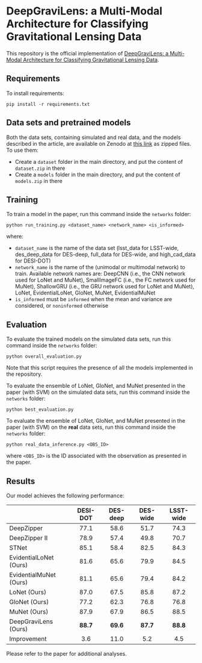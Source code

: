 # DeepGraviLens: a Multi-Modal Architecture for Classifying Gravitational Lensing Data

This repository is the official implementation of [DeepGraviLens: a Multi-Modal Architecture for Classifying Gravitational Lensing Data](https://arxiv.org/abs/2205.00701). 

## Requirements

To install requirements:

```setup
pip install -r requirements.txt
```

## Data sets and pretrained models
Both the data sets, containing simulated and real data, and the models described in the article, are available on Zenodo at [this link](https://zenodo.org/record/7854753) as zipped files. To use them:
* Create a ```dataset``` folder in the main directory, and put the content of ```dataset.zip``` in there
* Create a ```models``` folder in the main directory, and put the content of ```models.zip``` in there


## Training

To train a model in the paper, run this command inside the ```networks``` folder:

```train
python run_training.py <dataset_name> <network_name> <is_informed>
```

where:
* ```dataset_name``` is the name of the data set (lsst_data for LSST-wide, des_deep_data for DES-deep, full_data for DES-wide, and high_cad_data for DESI-DOT)
* ```network_name``` is the name of the (unimodal or multimodal network) to train. Available network names are: DeepCNN (i.e., the CNN network used for LoNet and MuNet), SmallImageFC (i.e., the FC network used for MuNet), ShallowGRU (i.e., the GRU network used for LoNet and MuNet), LoNet, EvidentialLoNet, GloNet, MuNet, EvidentialMuNet
* ```is_informed``` must be ```informed``` when the mean and variance are considered, or ```noninformed``` otherwise

## Evaluation

To evaluate the trained models on the simulated data sets, run this command inside the ```networks``` folder:

```eval
python overall_evaluation.py
```

Note that this script requires the presence of all the models implemented in the repository.

To evaluate the ensemble of LoNet, GloNet, and MuNet presented in the paper (with SVM) on the simulated data sets, run this command inside the ```networks``` folder:
```eval
python best_evaluation.py
```

To evaluate the ensemble of LoNet, GloNet, and MuNet presented in the paper (with SVM) on the **real** data sets, run this command inside the ```networks``` folder:
```eval
python real_data_inference.py <OBS_ID>
```
where ```<OBS_ID>``` is the ID associated with the observation as presented in the paper.

## Results

Our model achieves the following performance:

|                                        | **DESI-DOT** | **DES-deep** | **DES-wide** | **LSST-wide** |
|----------------------------------------|:---------------------:|:---------------------:|:---------------------:|:----------------------:|
| DeepZipper                    |          77.1         |          58.6         |          51.7         |          74.3          |
| DeepZipper II                 |          78.9         |          57.4         |          49.8         |          70.7          |
| STNet                         |          85.1         |          58.4         |          82.5         |          84.3          |
| EvidentialLoNet (Ours)       |          81.6         |          65.6         |          79.9         |          84.5          |
| EvidentialMuNet (Ours)       |          81.1         |          65.6         |          79.4         |          84.2          |
| LoNet (Ours)                 |          87.0         |          67.5         |          85.8         |          87.2          |
| GloNet (Ours)                |          77.2         |          62.3         |          76.8         |          76.8          |
| MuNet (Ours)                 |          87.9         |          67.9         |          86.5         |          88.5          |
| DeepGraviLens (Ours) |        **88.7**       |        **69.6**       |        **87.7**       |        **88.8**        |
| Improvement                   |          3.6          |          11.0         |          5.2          |           4.5          |

Please refer to the paper for additional analyses.
